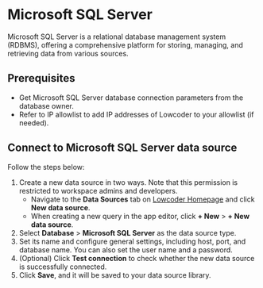 # Microsoft SQL Server

Microsoft SQL Server is a relational database management system (RDBMS), offering a comprehensive platform for storing, managing, and retrieving data from various sources.

## Prerequisites

* Get Microsoft SQL Server database connection parameters from the database owner.
* Refer to IP allowlist to add IP addresses of Lowcoder to your allowlist (if needed).

## Connect to Microsoft SQL Server data source

Follow the steps below:

1. Create a new data source in two ways. Note that this permission is restricted to workspace admins and developers.
   * Navigate to the **Data Sources** tab on [Lowcoder Homepage](https://lowcoder.dev) and click **New data source**.
   * When creating a new query in the app editor, click **+ New** > **+ New data source**.
2. Select **Database** > **Microsoft SQL Server** as the data source type.
3. Set its name and configure general settings, including host, port, and database name. You can also set the user name and a password.
4. (Optional) Click **Test connection** to check whether the new data source is successfully connected.
5. Click **Save**, and it will be saved to your data source library.
